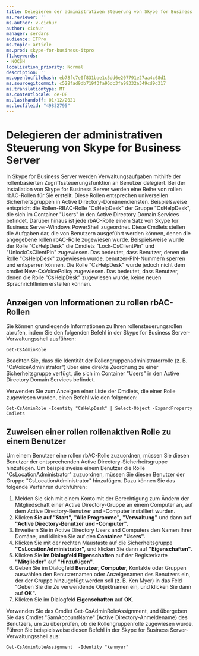 ```yaml
---
title: Delegieren der administrativen Steuerung von Skype for Business Server
ms.reviewer: ''
ms.author: v-cichur
author: cichur
manager: serdars
audience: ITPro
ms.topic: article
ms.prod: skype-for-business-itpro
f1.keywords:
- NOCSH
localization_priority: Normal
description: ''
ms.openlocfilehash: eb78fc7e0f831bae1c5dd6e207791e27aa4c68d1
ms.sourcegitcommit: c528fad9db719f3fa96dc3fa99332a349cd9d317
ms.translationtype: MT
ms.contentlocale: de-DE
ms.lasthandoff: 01/12/2021
ms.locfileid: "49832795"
---
```

# <a name="delegate-administrative-control-of-skype-for-business-server"></a>Delegieren der administrativen Steuerung von Skype for Business Server 

In Skype for Business Server werden Verwaltungsaufgaben mithilfe der rollenbasierten Zugriffssteuerungsfunktion an Benutzer delegiert. Bei der Installation von Skype for Business Server werden eine Reihe von rollen rbAC-Rollen für Sie erstellt. Diese Rollen entsprechen universellen Sicherheitsgruppen in Active Directory-Domänendiensten. Beispielsweise entspricht die Rollen-RBAC-Rolle "CsHelpDesk" der Gruppe "CsHelpDesk", die sich im Container "Users" in den Active Directory Domain Services befindet. Darüber hinaus ist jede rbAC-Rolle einem Satz von Skype for Business Server-Windows PowerShell zugeordnet. Diese Cmdlets stellen die Aufgaben dar, die von Benutzern ausgeführt werden können, denen die angegebene rollen rbAC-Rolle zugewiesen wurde. Beispielsweise wurde der Rolle "CsHelpDesk" die Cmdlets "Lock-CsClientPin" und "UnlockCsClientPin" zugewiesen. Das bedeutet, dass Benutzer, denen die Rolle "CsHelpDesk" zugewiesen wurde, benutzer-PIN-Nummern sperren und entsperren können. Die Rolle "CsHelpDesk" wurde jedoch nicht dem cmdlet New-CsVoicePolicy zugewiesen. Das bedeutet, dass Benutzer, denen die Rolle "CsHelpDesk" zugewiesen wurde, keine neuen Sprachrichtlinien erstellen können.

## <a name="viewing-information-about-rbac-roles"></a>Anzeigen von Informationen zu rollen rbAC-Rollen

Sie können grundlegende Informationen zu Ihren rollensteuerungsrollen abrufen, indem Sie den folgenden Befehl in der Skype for Business Server-Verwaltungsshell ausführen:

`Get-CsAdminRole`

Beachten Sie, dass die Identität der Rollengruppenadministratorrolle (z. B. "CsVoiceAdministrator") über eine direkte Zuordnung zu einer Sicherheitsgruppe verfügt, die sich im Container "Users" in den Active Directory Domain Services befindet.

Verwenden Sie zum Anzeigen einer Liste der Cmdlets, die einer Rolle zugewiesen wurden, einen Befehl wie den folgenden:

`Get-CsAdminRole -Identity "CsHelpDesk" | Select-Object -ExpandProperty Cmdlets`

## <a name="assigning-an-rbac-role-to-a-user"></a>Zuweisen einer rollen rollenaktiven Rolle zu einem Benutzer

Um einem Benutzer eine rollen rbAC-Rolle zuzuordnen, müssen Sie diesen Benutzer der entsprechenden Active Directory-Sicherheitsgruppe hinzufügen. Um beispielsweise einem Benutzer die Rolle "CsLocationAdministrator" zuzuordnen, müssen Sie diesen Benutzer der Gruppe "CsLocationAdministrator" hinzufügen. Dazu können Sie das folgende Verfahren durchführen:

1. Melden Sie sich mit einem Konto mit der Berechtigung zum Ändern der Mitgliedschaft einer Active Directory-Gruppe an einem Computer an, auf dem Active Directory-Benutzer und -Computer installiert wurden.
2. Klicken **Sie auf "Start",** **"Alle Programme",** **"Verwaltung"** und dann auf **"Active Directory-Benutzer und -Computer".**
3. Erweitern Sie in Active Directory Users and Computers den Namen Ihrer Domäne, und klicken Sie auf den **Container "Users".**
4. Klicken Sie mit der rechten Maustaste auf die Sicherheitsgruppe **"CsLocationAdministrator",** und klicken Sie dann auf **"Eigenschaften".**
5. Klicken Sie **im Dialogfeld Eigenschaften** auf der Registerkarte **"Mitglieder"** auf **"Hinzufügen".**
6. Geben Sie im Dialogfeld **Benutzer, Computer,** Kontakte oder Gruppen auswählen den Benutzernamen oder Anzeigenamen des Benutzers ein, der  der Gruppe hinzugefügt werden soll (z. B. Ken Myer) in das Feld "Geben Sie die Zu verwendende Objektnamen ein, und klicken Sie dann auf **OK".**
7. Klicken Sie im Dialogfeld **Eigenschaften** auf **OK**.

Verwenden Sie das Cmdlet Get-CsAdminRoleAssignment, und übergeben Sie das Cmdlet "SamAccountName" (Active Directory-Anmeldename) des Benutzers, um zu überprüfen, ob die Rollengruppenrolle zugewiesen wurde. Führen Sie beispielsweise diesen Befehl in der Skype for Business Server-Verwaltungsshell aus:

`Get-CsAdminRoleAssignment  -Identity "kenmyer"`
